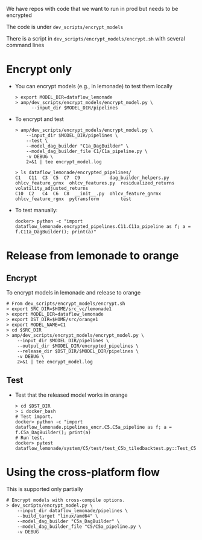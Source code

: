 We have repos with code that we want to run in prod but needs to be encrypted

The code is under `dev_scripts/encrypt_models`

There is a script in `dev_scripts/encrypt_models/encrypt.sh` with several 
command lines

# Encrypt only

- You can encrypt models (e.g., in lemonade) to test them locally
  ```
  > export MODEL_DIR=dataflow_lemonade
  > amp/dev_scripts/encrypt_models/encrypt_model.py \
        --input_dir $MODEL_DIR/pipelines
  ```

- To encrypt and test
    ```
    > amp/dev_scripts/encrypt_models/encrypt_model.py \
        --input_dir $MODEL_DIR/pipelines \
        --test \
        --model_dag_builder "C1a_DagBuilder" \
        --model_dag_builder_file C1/C1a_pipeline.py \
        -v DEBUG \
        2>&1 | tee encrypt_model.log
  
    > ls dataflow_lemonade/encrypted_pipelines/
    C1   C11  C3  C5  C7  C9           dag_builder_helpers.py  ohlcv_feature_grnx  ohlcv_features.py  residualized_returns  volatility_adjusted_returns
    C10  C2   C4  C6  C8  __init__.py  ohlcv_feature_gnrnx     ohlcv_feature_rgnx  pytransform        test 
    ```
  
- To test manually:
  ```
  docker> python -c "import dataflow_lemonade.encrypted_pipelines.C11.C11a_pipeline as f; a = f.C11a_DagBuilder(); print(a)"
  ```

# Release from lemonade to orange

## Encrypt

To encrypt models in lemonade and release to orange
```
# From dev_scripts/encrypt_models/encrypt.sh
> export SRC_DIR=$HOME/src_vc/lemonade1
> export MODEL_DIR=dataflow_lemonade
> export DST_DIR=$HOME/src/orange1
> export MODEL_NAME=C1
> cd $SRC_DIR
> amp/dev_scripts/encrypt_models/encrypt_model.py \
    --input_dir $MODEL_DIR/pipelines \
    --output_dir $MODEL_DIR/encrypted_pipelines \
    --release_dir $DST_DIR/$MODEL_DIR/pipelines \
    -v DEBUG \
    2>&1 | tee encrypt_model.log
```

## Test

- Test that the released model works in orange
  ```
  > cd $DST_DIR
  > i docker_bash
  # Test import.
  docker> python -c "import dataflow_lemonade.pipelines_encr.C5.C5a_pipeline as f; a = f.C5a_DagBuilder(); print(a)
  # Run test.
  docker> pytest dataflow_lemonade/system/C5/test/test_C5b_tiledbacktest.py::Test_C5b_TiledBacktest::test1
  ```

# Using the cross-platform flow

This is supported only partially
```
# Encrypt models with cross-compile options.
> dev_scripts/encrypt_model.py \
    --input_dir dataflow_lemonade/pipelines \
    --build_target "linux/amd64" \
    --model_dag_builder "C5a_DagBuilder" \
    --model_dag_builder_file "C5/C5a_pipeline.py \
    -v DEBUG
```